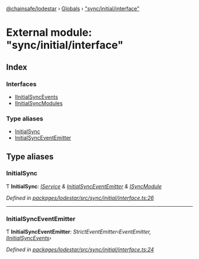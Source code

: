 [@chainsafe/lodestar](../README.md) › [Globals](../globals.md) › ["sync/initial/interface"](_sync_initial_interface_.md)

# External module: "sync/initial/interface"

## Index

### Interfaces

* [IInitialSyncEvents](../interfaces/_sync_initial_interface_.iinitialsyncevents.md)
* [IInitialSyncModules](../interfaces/_sync_initial_interface_.iinitialsyncmodules.md)

### Type aliases

* [InitialSync](_sync_initial_interface_.md#initialsync)
* [InitialSyncEventEmitter](_sync_initial_interface_.md#initialsynceventemitter)

## Type aliases

###  InitialSync

Ƭ **InitialSync**: *[IService](../interfaces/_node_nodejs_.iservice.md) & [InitialSyncEventEmitter](_sync_initial_interface_.md#initialsynceventemitter) & [ISyncModule](../interfaces/_sync_interface_.isyncmodule.md)*

*Defined in [packages/lodestar/src/sync/initial/interface.ts:26](https://github.com/ChainSafe/lodestar/blob/6d8273318/packages/lodestar/src/sync/initial/interface.ts#L26)*

___

###  InitialSyncEventEmitter

Ƭ **InitialSyncEventEmitter**: *StrictEventEmitter‹EventEmitter, [IInitialSyncEvents](../interfaces/_sync_initial_interface_.iinitialsyncevents.md)›*

*Defined in [packages/lodestar/src/sync/initial/interface.ts:24](https://github.com/ChainSafe/lodestar/blob/6d8273318/packages/lodestar/src/sync/initial/interface.ts#L24)*
